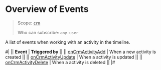 # Overview of Events

> Scope: [`crm`](../../../../scopes/permissions.md)
>
> Who can subscribe: `any user`

A list of events when working with an activity in the timeline.

#|
|| **Event** | **Triggered by** ||
|| [onCrmActivityAdd](./on-crm-activity-add.md) | When a new activity is created ||
|| [onCrmActivityUpdate](./on-crm-activity-update.md) | When a activity is updated ||
|| [onCrmActivityDelete](./on-crm-activity-delete.md) | When a activity is deleted ||
|#